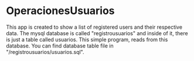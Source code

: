 # OperacionesUsuarios
This app is created to show a list of registered users and their respective data.
The mysql database is called "registrousuarios" and inside of it, there is just a table called usuarios.
This simple program, reads from this database.
You can find database table file in "/registrousuarios/usuarios.sql".
